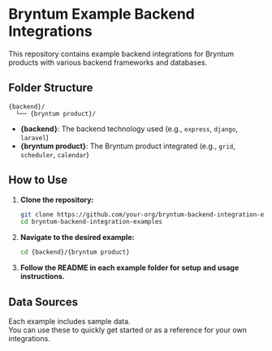 # Bryntum Example Backend Integrations

This repository contains example backend integrations for Bryntum products with various backend frameworks and databases.

## Folder Structure

```
{backend}/
  └── {bryntum product}/
```

- **{backend}**: The backend technology used (e.g., `express`, `django`, `laravel`)
- **{bryntum product}**: The Bryntum product integrated (e.g., `grid`, `scheduler`, `calendar`)


## How to Use

1. **Clone the repository:**
   ```sh
   git clone https://github.com/your-org/bryntum-backend-integration-examples.git
   cd bryntum-backend-integration-examples
   ```

2. **Navigate to the desired example:**
   ```sh
   cd {backend}/{bryntum product}
   ```

3. **Follow the README in each example folder for setup and usage instructions.**

## Data Sources

Each example includes sample data.  
You can use these to quickly get started or as a reference for your own integrations.